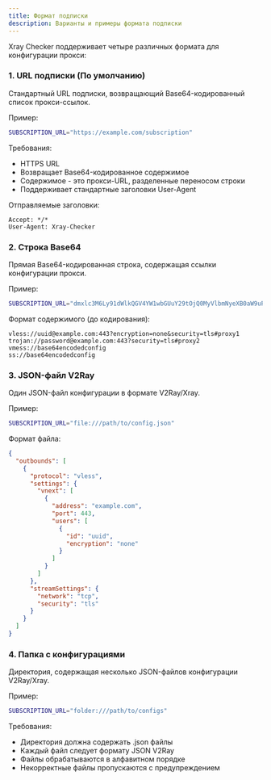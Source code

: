 ```yaml
---
title: Формат подписки
description: Варианты и примеры формата подписки
---
```


Xray Checker поддерживает четыре различных формата для конфигурации прокси:

### 1. URL подписки (По умолчанию)

Стандартный URL подписки, возвращающий Base64-кодированный список прокси-ссылок.

Пример:

```bash
SUBSCRIPTION_URL="https://example.com/subscription"
```

Требования:

- HTTPS URL
- Возвращает Base64-кодированное содержимое
- Содержимое - это прокси-URL, разделенные переносом строки
- Поддерживает стандартные заголовки User-Agent

Отправляемые заголовки:

```
Accept: */*
User-Agent: Xray-Checker
```

### 2. Строка Base64

Прямая Base64-кодированная строка, содержащая ссылки конфигурации прокси.

Пример:

```bash
SUBSCRIPTION_URL="dmxlc3M6Ly91dWlkQGV4YW1wbGUuY29tOjQ0MyVlbmNyeXB0aW9uPW5vbmUmc2VjdXJpdHk9dGxzI3Byb3h5MQ=="
```

Формат содержимого (до кодирования):

```
vless://uuid@example.com:443?encryption=none&security=tls#proxy1
trojan://password@example.com:443?security=tls#proxy2
vmess://base64encodedconfig
ss://base64encodedconfig
```

### 3. JSON-файл V2Ray

Один JSON-файл конфигурации в формате V2Ray/Xray.

Пример:

```bash
SUBSCRIPTION_URL="file:///path/to/config.json"
```

Формат файла:

```json
{
  "outbounds": [
    {
      "protocol": "vless",
      "settings": {
        "vnext": [
          {
            "address": "example.com",
            "port": 443,
            "users": [
              {
                "id": "uuid",
                "encryption": "none"
              }
            ]
          }
        ]
      },
      "streamSettings": {
        "network": "tcp",
        "security": "tls"
      }
    }
  ]
}
```

### 4. Папка с конфигурациями

Директория, содержащая несколько JSON-файлов конфигурации V2Ray/Xray.

Пример:

```bash
SUBSCRIPTION_URL="folder:///path/to/configs"
```

Требования:

- Директория должна содержать .json файлы
- Каждый файл следует формату JSON V2Ray
- Файлы обрабатываются в алфавитном порядке
- Некорректные файлы пропускаются с предупреждением
